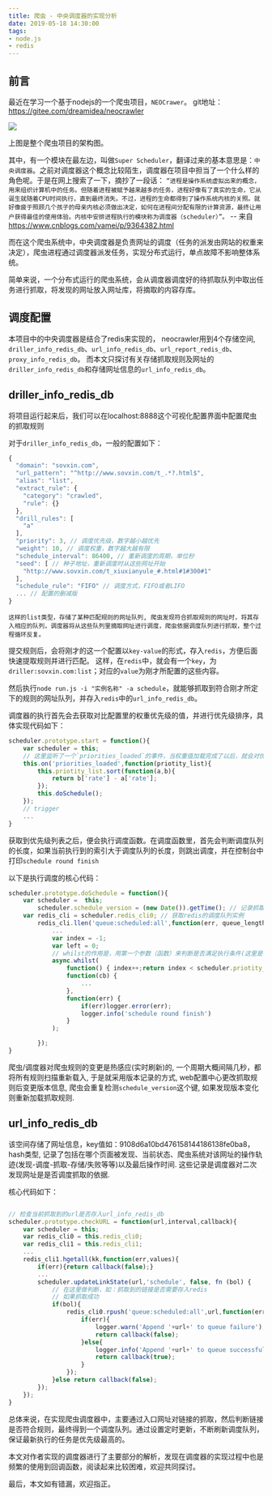 ```yaml
---
title: 爬虫 - 中央调度器的实现分析
date: 2019-05-18 14:30:00
tags:
- node.js
- redis
---
```


## 前言
最近在学习一个基于nodejs的一个爬虫项目，`NEOCrawer`。
git地址：https://gitee.com/dreamidea/neocrawler

<img src="http://git.oschina.net/uploads/images/2014/0912/203424_dbbb3d02_13016.png"/>

<!-- more -->

上图是整个爬虫项目的架构图。

其中，有一个模块在最左边，叫做`Super Scheduler`，翻译过来的基本意思是：`中央调度器`。之前对调度器这个概念比较陌生，调度器在项目中担当了一个什么样的角色呢。于是在网上搜索了一下，摘抄了一段话：
`“进程是操作系统虚拟出来的概念，用来组织计算机中的任务。但随着进程被赋予越来越多的任务，进程好像有了真实的生命，它从诞生就随着CPU时间执行，直到最终消失。不过，进程的生命都得到了操作系统内核的关照。就好像疲于照顾几个孩子的母亲内核必须做出决定，如何在进程间分配有限的计算资源，最终让用户获得最佳的使用体验。内核中安排进程执行的模块称为调度器（scheduler）”。`
-- 来自 https://www.cnblogs.com/vamei/p/9364382.html

而在这个爬虫系统中，中央调度器是负责网址的调度（任务的派发由网站的权重来决定），爬虫进程通过调度器派发任务，实现分布式运行，单点故障不影响整体系统。

简单来说，一个分布式运行的爬虫系统，会从调度器调度好的待抓取队列中取出任务进行抓取，将发现的网址放入网址库，将摘取的内容存库。


<!-- more -->

## 调度配置

本项目中的中央调度器是结合了redis来实现的， neocrawler用到4个存储空间, `driller_info_redis_db`、`url_info_redis_db`、`url_report_redis_db`、`proxy_info_redis_db`。
而本文只探讨有关存储抓取规则及网址的`driller_info_redis_db`和存储网址信息的`url_info_redis_db`。

## driller_info_redis_db 
将项目运行起来后，我们可以在localhost:8888这个可视化配置界面中配置爬虫的抓取规则

对于`driller_info_redis_db`，一般的配置如下：
```js
{
  "domain": "sovxin.com",
  "url_pattern": "^http://www.sovxin.com/t_.*?.html$",
  "alias": "list",
  "extract_rule": {
    "category": "crawled",
    "rule": {}
  },
  "drill_rules": [
    "a"
  ],
  "priority": 3, // 调度优先级，数字越小越优先
  "weight": 10, // 调度权重，数字越大越有限
  "schedule_interval": 86400, // 重新调度的周期，单位秒
  "seed": [ // 种子地址，重新调度时从这些网址开始
    "http://www.sovxin.com/t_xiuxianyule_#.html#1#300#1"
  ],
  "schedule_rule": "FIFO" // 调度方式，FIFO或者LIFO
  ... // 配置的删减版
}
```

`这样的list类型，存储了某种匹配规则的网址队列, 爬虫发现符合抓取规则的网址时，将其存入相应的队列，调度器将从这些队列里摘取网址进行调度，爬虫依据调度队列进行抓取，整个过程循环反复。`


提交规则后，会将刚才的这一个配置以`key-value`的形式，存入`redis`，方便后面快速提取规则并进行匹配。
这样，在`redis`中，就会有一个`key`，为`driller:sovxin.com:list`；对应的`value`为刚才所配置的这些内容。



然后执行`node run.js -i "实例名称" -a schedule`，就能够抓取到符合刚才所定下的规则的网址队列，并存入`redis`中的`url_info_redis_db`。

调度器的执行首先会去获取对比配置里的权重优先级的值，并进行优先级排序，具体实现代码如下：

```js
scheduler.prototype.start = function(){
    var scheduler = this;
    // 这里监听了一个`priorities_loaded`的事件，当权重值加载完成了以后，就会对优先级列表进行排序
    this.on('priorities_loaded',function(priotity_list){
        this.priotity_list.sort(function(a,b){
            return b['rate'] - a['rate'];
        });
        this.doSchedule();
    });
    // trigger
    ...
}
```

获取到优先级列表之后，便会执行调度函数。在调度函数里，首先会判断调度队列的长度，如果当前执行到的索引大于调度队列的长度，则跳出调度，并在控制台中打印`schedule round finish`

以下是执行调度的核心代码：

```js
scheduler.prototype.doSchedule = function(){
    var scheduler =  this;
        scheduler.schedule_version = (new Date()).getTime(); // 记录抓取规则配置的版本信息
    var redis_cli = scheduler.redis_cli0; // 获取redis的调度队列实例
        redis_cli.llen('queue:scheduled:all',function(err, queue_length) {
            ...
            var index = -1;
            var left = 0;
            // whilst的作用是，用第一个参数（函数）来判断是否满足执行条件(这里是判断调度队列的长度是否满足大于目前执行到的队列索引值)，如果满足，则执行第二个参数（函数）；如果不满足，则执行第三个参数（函数）。
            async.whilst(
                function() { index++;return index < scheduler.priotity_list.length },
                function(cb) {
                    ...
                },
                function(err) {
                    if(err)logger.error(err);
                    logger.info('schedule round finish')
                }
            );

        });
}
```

爬虫/调度器对爬虫规则的变更是热感应(实时刷新)的, 一个周期大概间隔几秒，都将所有规则扫描重新载入, 于是就采用版本记录的方式, web配置中心更改抓取规则后变更版本信息, 爬虫会重复检测`schedule_version`这个键, 如果发现版本变化则重新加载抓取规则.

## url_info_redis_db

该空间存储了网址信息，key值如：9108d6a10bd476158144186138fe0ba8，hash类型, 记录了包括在哪个页面被发现、当前状态、爬虫系统对该网址的操作轨迹(发现-调度-抓取-存储/失败等等)以及最后操作时间. 这些记录是调度器对二次发现网址是是否调度抓取的依据.

核心代码如下：

```js

// 检查当前抓取到的url是否存入url_info_redis_db
scheduler.prototype.checkURL = function(url,interval,callback){
    var scheduler = this;
    var redis_cli0 = this.redis_cli0;
    var redis_cli1 = this.redis_cli1;
    ...
    redis_cli1.hgetall(kk,function(err,values){
        if(err){return callback(false);}
        ...
        scheduler.updateLinkState(url,'schedule', false, fn (bol) {
            // 在这里做判断，如：抓取到的链接是否需要存入redis
            // 如果抓取成功
            if(bol){
                redis_cli0.rpush('queue:scheduled:all',url,function(err,value){
                    if(err){
                        logger.warn('Append '+url+' to queue failure');
                        return callback(false);
                    }else{
                        logger.info('Append '+url+' to queue successful');
                        return callback(true);
                    }
                });
            }else return callback(false);
        });
    });
}
```

总体来说，在实现爬虫调度器中，主要通过入口网址对链接的抓取，然后判断链接是否符合规则，最终得到一个调度队列。通过设置定时更新，不断刷新调度队列，保证最新执行的任务是优先级最高的。

本文对作者实现的调度器进行了主要部分的解析，发现在调度器的实现过程中也是频繁的使用到回调函数，阅读起来比较困难，欢迎共同探讨。

最后，本文如有错漏，欢迎指正。